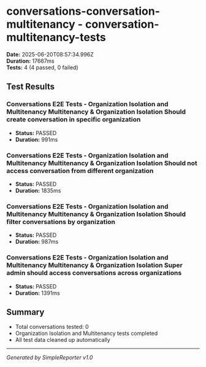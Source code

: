 # conversations-conversation-multitenancy - conversation-multitenancy-tests

**Date:** 2025-06-20T08:57:34.996Z  
**Duration:** 17667ms  
**Tests:** 4 (4 passed, 0 failed)

## Test Results


### Conversations E2E Tests - Organization Isolation and Multitenancy Multitenancy & Organization Isolation Should create conversation in specific organization
- **Status:** PASSED
- **Duration:** 991ms



### Conversations E2E Tests - Organization Isolation and Multitenancy Multitenancy & Organization Isolation Should not access conversation from different organization
- **Status:** PASSED
- **Duration:** 1835ms



### Conversations E2E Tests - Organization Isolation and Multitenancy Multitenancy & Organization Isolation Should filter conversations by organization
- **Status:** PASSED
- **Duration:** 987ms



### Conversations E2E Tests - Organization Isolation and Multitenancy Multitenancy & Organization Isolation Super admin should access conversations across organizations
- **Status:** PASSED
- **Duration:** 1391ms



## Summary

- Total conversations tested: 0
- Organization Isolation and Multitenancy tests completed
- All test data cleaned up automatically

---
*Generated by SimpleReporter v1.0*
